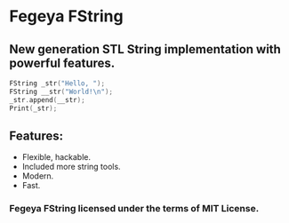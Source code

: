 # Fegeya FString
## New generation STL String implementation with powerful features.

```cpp
FString _str("Hello, ");
FString __str("World!\n");
_str.append(__str);
Print(_str);
```

## Features:
  * Flexible, hackable.
  * Included more string tools.
  * Modern.
  * Fast.


### Fegeya FString licensed under the terms of MIT License.
